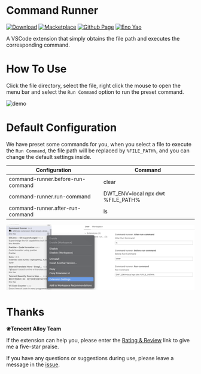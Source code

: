 # Command Runner

<a href="https://marketplace.visualstudio.com/items?itemName=Wscats.command-runner"><img src="https://img.shields.io/badge/Download-+-orange" alt="Download" /></a>
<a href="https://marketplace.visualstudio.com/items?itemName=Wscats.command-runner"><img src="https://img.shields.io/badge/Macketplace-v1.X-brightgreen" alt="Macketplace" /></a>
<a href="https://github.com/Wscats/command-runner"><img src="https://img.shields.io/badge/Github Page-Wscats-yellow" alt="Github Page" /></a>
<a href="https://github.com/Wscats"><img src="https://img.shields.io/badge/Author-Eno Yao-blueviolet" alt="Eno Yao" /></a>

A VSCode extension that simply obtains the file path and executes the corresponding command.

# How To Use

Click the file directory, select the file, right click the mouse to open the menu bar and select the `Run Command` option to run the preset command.

![demo](./public/demo.gif)

# Default Configuration

We have preset some commands for you, when you select a file to execute the `Run Command`, the file path will be replaced by `%FILE_PATH%`, and you can change the default settings inside.

| Configuration                     | Command                           |
| --------------------------------- | --------------------------------- |
| command-runner.before-run-command | clear                             |
| command-runner.run-command        | DWT_ENV=local npx dwt %FILE_PATH% |
| command-runner.after-run-command  | ls                                |

![demo](./public/configuration.png)

# Thanks

<b>❀Tencent Alloy Team</b>

<!-- <b><details><summary>Tencent Alloy Team</summary></b>

| [<img src="https://avatars1.githubusercontent.com/u/17243165?s=460&v=4" width="60px;"/><br /><sub>Eno Yao</sub>](https://github.com/Wscats) |
| ------------------------------------------------------------------------------------------------------------------------------------------- |
</details> -->

If the extension can help you, please enter the [Rating & Review](https://marketplace.visualstudio.com/items?itemName=Wscats.command-runner&ssr=false#review-details) link to give me a five-star praise.

If you have any questions or suggestions during use, please leave a message in the [issue](https://github.com/Wscats/command-runner/issues/new).
